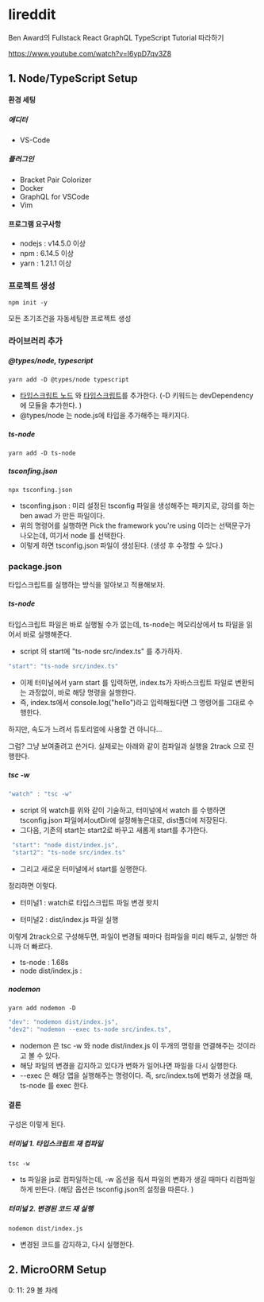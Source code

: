 # lireddit

Ben Award의 Fullstack React GraphQL TypeScript Tutorial 따라하기

https://www.youtube.com/watch?v=I6ypD7qv3Z8



## 1. Node/TypeScript Setup

#### 환경 세팅

##### 에디터

- VS-Code 

##### 플러그인

- Bracket Pair Colorizer
- Docker
- GraphQL for VSCode
- Vim 



#### 프로그램 요구사항

- nodejs : v14.5.0 이상
- npm : 6.14.5 이상
- yarn : 1.21.1 이상



### 프로젝트 생성

```shell
npm init -y
```

모든 초기조건을 자동세팅한 프로젝트 생성



### 라이브러리 추가

##### @types/node, typescript

```shell
yarn add -D @types/node typescript
```

-  <u>타입스크립트 노드</u> 와 <u>타입스크립트</u>를 추가한다.  (-D 키워드는 devDependency 에 모듈을 추가한다. )
  - @types/node 는 node.js에 타입을 추가해주는 패키지다.

##### ts-node

```shell
yarn add -D ts-node
```

##### tsconfing.json

```shell
npx tsconfing.json
```

- tsconfing.json :  미리 설정된 tsconfig 파일을 생성해주는 패키지로, 강의를 하는 ben awad 가 만든 파일이다.
- 위의 명령어를 실행하면 Pick the framework you're using 이라는 선택문구가 나오는데, 여기서 node 를 선택한다.
- 이렇게 하면 tsconfig.json 파일이 생성된다. (생성 후 수정할 수 있다.)



### package.json

타입스크립트를 실행하는 방식을 알아보고 적용해보자. 



##### ts-node

타입스크립트 파일은 바로 실행될 수가 없는데, ts-node는 메모리상에서 ts 파일을 읽어서 바로 실행해준다.

- script 의 start에 "ts-node src/index.ts" 를 추가하자. 

```javascript
"start": "ts-node src/index.ts"
```

- 이제 터미널에서 yarn start 를 입력하면, index.ts가 자바스크립트 파일로 변환되는 과정없이, 바로 해당 명령을 실행한다.
- 즉, index.ts에서 console.log("hello")라고 입력해뒀다면 그 명령어를 그대로 수행한다.

하지만, 속도가 느려서 튜토리얼에 사용할 건 아니다...

그럼? 그냥 보여줄려고 쓴거다. 실제로는 아래와 같이 컴파일과 실행을 2track 으로 진행한다.



##### tsc -w

```javascript
"watch" : "tsc -w"
```

- script 의 watch를 위와 같이 기술하고, 터미널에서 watch 를 수행하면 tsconfig.json 파일에서outDir에 설정해놓은대로,  dist폴더에 저장된다. 
- 그다음, 기존의 start는 start2로 바꾸고 새롭게 start를 추가한다. 

```javascript
 "start": "node dist/index.js",
 "start2": "ts-node src/index.ts"
```

- 그리고 새로운 터미널에서 start를 실행한다.

정리하면 이렇다. 

- 터미널1 : watch로 타입스크립트 파일 변경 왓치

- 터미널2 : dist/index.js 파일 실행

이렇게 2track으로 구성해두면, 파일이 변경될 때마다 컴파일을 미리 해두고, 실행만 하니까 더 빠르다. 

- ts-node : 1.68s
- node dist/index.js : 



##### nodemon

```shell
yarn add nodemon -D
```

```javascript
"dev": "nodemon dist/index.js",
"dev2": "nodemon --exec ts-node src/index.ts",
```

- nodemon 은 tsc -w 와 node dist/index.js 이 두개의 명령을 연결해주는 것이라고 볼 수 있다.
- 해당 파일의 변경을 감지하고 있다가 변화가 일어나면 파일을 다시 실행한다.
- --exec 은 해당 앱을 실행해주는 명령이다. 즉, src/index.ts에 변화가 생겼을 때, ts-node 를 exec 한다.



#### 결론

구성은 이렇게 된다. 

##### 터미널 1. 타입스크립트 재 컴파일

```shell
tsc -w 
```

- ts 파일을 js로 컴파일하는데, -w 옵션을 줘서 파일의 변화가 생길 때마다 리컴파일 하게 만든다. 
  (해당 옵션은 tsconfig.json의 설정을 따른다. )



##### 터미널 2. 변경된 코드 재 실행

```shell
nodemon dist/index.js
```

- 변경된 코드를 감지하고, 다시 실행한다. 



## 2. MicroORM Setup

0: 11: 29 볼 차례